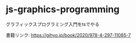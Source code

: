 # js-graphics-programming
グラフィックスプログラミング入門をtsでやる

書籍リンク: https://gihyo.jp/book/2020/978-4-297-11085-7
